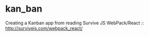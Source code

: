 # kan_ban
Creating a Kanban app from reading Survive JS WebPack/React :: http://survivejs.com/webpack_react/

